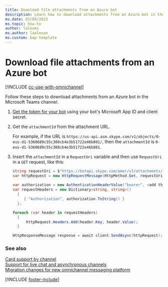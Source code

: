 ```yaml
---
title: Download file attachments from an Azure bot
description: Learn how to download attachments from an Azure bot in the Microsoft Teams channel.
ms.date: 03/09/2023
ms.topic: how-to
author: lalexms
ms.author: laalexan
ms.custom: bap-template
---
```

# Download file attachments from an Azure bot

[!INCLUDE [cc-use-with-omnichannel](../../includes/cc-use-with-omnichannel.md)]

Follow these steps to download attachments from an Azure bot in the Microsoft Teams channel.

1. [Get the token for your bot](/azure/bot-service/rest-api/bot-framework-rest-connector-authentication?view=azure-bot-service-4.0&preserve-view=true) using your bot's Microsoft App ID and client secret.

1. Get the `attachmentId` from the attachment URL.

   For example, if the URL is `https://us-api.asm.skype.com/v1/objects/0-eus-d1-5360689c55c308cb4e3b51722e46b801/`, then the `attachmentId` is `0-eus-d1-5360689c55c308cb4e3b51722e46b801`.

1. Insert the `attachmentId` in a `RequestUri` variable and then use  `RequestUri` in a `GET` request, like this:

    ```csharp
    string requestUri = $"https://botapi.skype.com/amer/v3/attachments/{attachmentId}/views/original";
    var httpRequest = new HttpRequestMessage(HttpMethod.Get, requestUri);
     
    var authorization = new AuthenticationHeaderValue("bearer", <add the botToken here>);
    var requestHeaders = new Dictionary<string, string>()
      {
         { "Authorization", authorization.ToString() }
      };
    
    foreach (var header in requestHeaders)
      {
          httpRequest.Headers.Add(header.Key, header.Value);
      }
    
    HttpResponseMessage response = await client.SendAsync(httpRequest);
    ```

### See also

[Card support by channel](/azure/bot-service/bot-service-channels-reference?view=azure-bot-service-4.0#card-support-by-channel&preserve-view=true)  
[Support for live chat and asynchronous channels](../administer/card-support-in-channels.md)  
[Migration changes for new omnichannel messaging platform](../administer/migrate-acs.md)  

[!INCLUDE [footer-include](../../includes/footer-banner.md)]
